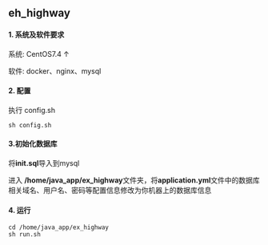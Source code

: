 ## eh_highway

#### 1. 系统及软件要求

系统: CentOS7.4 ↑

软件: docker、nginx、mysql

#### 2. 配置

执行 config.sh

```shell
sh config.sh
```

#### 3.初始化数据库

将**init.sql**导入到mysql

进入 **/home/java_app/ex_highway**文件夹，将**application.yml**文件中的数据库相关域名、用户名、密码等配置信息修改为你机器上的数据库信息

#### 4. 运行

```shell
cd /home/java_app/ex_highway
sh run.sh
```



